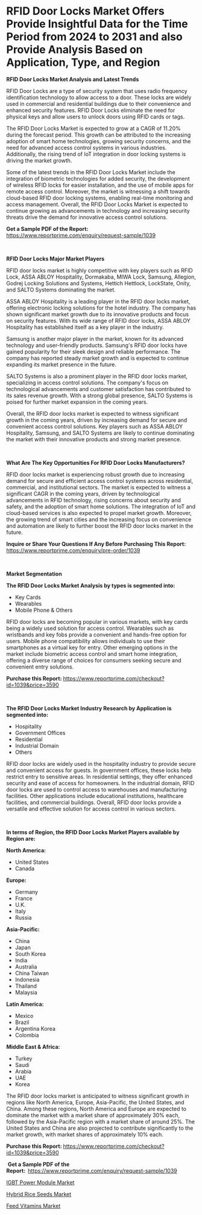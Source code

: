<p><h1>RFID Door Locks Market Offers Provide Insightful Data for the Time Period from 2024 to 2031 and also Provide Analysis Based on Application, Type, and Region</h1></p><p><strong>RFID Door Locks Market Analysis and Latest Trends</strong></p>
<p><p>RFID Door Locks are a type of security system that uses radio frequency identification technology to allow access to a door. These locks are widely used in commercial and residential buildings due to their convenience and enhanced security features. RFID Door Locks eliminate the need for physical keys and allow users to unlock doors using RFID cards or tags.</p><p>The RFID Door Locks Market is expected to grow at a CAGR of 11.20% during the forecast period. This growth can be attributed to the increasing adoption of smart home technologies, growing security concerns, and the need for advanced access control systems in various industries. Additionally, the rising trend of IoT integration in door locking systems is driving the market growth.</p><p>Some of the latest trends in the RFID Door Locks Market include the integration of biometric technologies for added security, the development of wireless RFID locks for easier installation, and the use of mobile apps for remote access control. Moreover, the market is witnessing a shift towards cloud-based RFID door locking systems, enabling real-time monitoring and access management. Overall, the RFID Door Locks Market is expected to continue growing as advancements in technology and increasing security threats drive the demand for innovative access control solutions.</p></p>
<p><strong>Get a Sample PDF of the Report:&nbsp;</strong> <a href="https://www.reportprime.com/enquiry/request-sample/1039">https://www.reportprime.com/enquiry/request-sample/1039</a></p>
<p>&nbsp;</p>
<p><strong>RFID Door Locks Major Market Players</strong></p>
<p><p>RFID door locks market is highly competitive with key players such as RFID Lock, ASSA ABLOY Hospitality, Dormakaba, MIWA Lock, Samsung, Allegion, Godrej Locking Solutions and Systems, Hettich Hettlock, LockState, Onity, and SALTO Systems dominating the market.</p><p>ASSA ABLOY Hospitality is a leading player in the RFID door locks market, offering electronic locking solutions for the hotel industry. The company has shown significant market growth due to its innovative products and focus on security features. With its wide range of RFID door locks, ASSA ABLOY Hospitality has established itself as a key player in the industry.</p><p>Samsung is another major player in the market, known for its advanced technology and user-friendly products. Samsung's RFID door locks have gained popularity for their sleek design and reliable performance. The company has reported steady market growth and is expected to continue expanding its market presence in the future.</p><p>SALTO Systems is also a prominent player in the RFID door locks market, specializing in access control solutions. The company's focus on technological advancements and customer satisfaction has contributed to its sales revenue growth. With a strong global presence, SALTO Systems is poised for further market expansion in the coming years.</p><p>Overall, the RFID door locks market is expected to witness significant growth in the coming years, driven by increasing demand for secure and convenient access control solutions. Key players such as ASSA ABLOY Hospitality, Samsung, and SALTO Systems are likely to continue dominating the market with their innovative products and strong market presence.</p></p>
<p>&nbsp;</p>
<p><strong>What Are The Key Opportunities For RFID Door Locks Manufacturers?</strong></p>
<p><p>RFID door locks market is experiencing robust growth due to increasing demand for secure and efficient access control systems across residential, commercial, and institutional sectors. The market is expected to witness a significant CAGR in the coming years, driven by technological advancements in RFID technology, rising concerns about security and safety, and the adoption of smart home solutions. The integration of IoT and cloud-based services is also expected to propel market growth. Moreover, the growing trend of smart cities and the increasing focus on convenience and automation are likely to further boost the RFID door locks market in the future.</p></p>
<p><strong>Inquire or Share Your Questions If Any Before Purchasing This Report:</strong> <a href="https://www.reportprime.com/enquiry/pre-order/1039">https://www.reportprime.com/enquiry/pre-order/1039</a></p>
<p>&nbsp;</p>
<p><strong>Market Segmentation</strong></p>
<p><strong>The RFID Door Locks Market Analysis by types is segmented into:</strong></p>
<p><ul><li>Key Cards</li><li>Wearables</li><li>Mobile Phone & Others</li></ul></p>
<p><p>RFID door locks are becoming popular in various markets, with key cards being a widely used solution for access control. Wearables such as wristbands and key fobs provide a convenient and hands-free option for users. Mobile phone compatibility allows individuals to use their smartphones as a virtual key for entry. Other emerging options in the market include biometric access control and smart home integration, offering a diverse range of choices for consumers seeking secure and convenient entry solutions.</p></p>
<p><strong>Purchase this Report:&nbsp;</strong><a href="https://www.reportprime.com/checkout?id=1039&price=3590">https://www.reportprime.com/checkout?id=1039&price=3590</a></p>
<p>&nbsp;</p>
<p><strong>The RFID Door Locks Market Industry Research by Application is segmented into:</strong></p>
<p><ul><li>Hospitality</li><li>Government Offices</li><li>Residential</li><li>Industrial Domain</li><li>Others</li></ul></p>
<p><p>RFID door locks are widely used in the hospitality industry to provide secure and convenient access for guests. In government offices, these locks help restrict entry to sensitive areas. In residential settings, they offer enhanced security and ease of access for homeowners. In the industrial domain, RFID door locks are used to control access to warehouses and manufacturing facilities. Other applications include educational institutions, healthcare facilities, and commercial buildings. Overall, RFID door locks provide a versatile and effective solution for access control in various sectors.</p></p>
<p>&nbsp;</p>
<p><strong>In terms of Region, the RFID Door Locks Market Players available by Region are:</strong></p>
<p>
    <p> <strong> North America: </strong>
        <ul>
            <li>United States</li>
            <li>Canada</li>
        </ul>
        </p> 
    <p> <strong> Europe: </strong>
        <ul>
            <li>Germany</li>
            <li>France</li>
            <li>U.K.</li>
            <li>Italy</li>
            <li>Russia</li>
        </ul>
        </p> 
    <p> <strong> Asia-Pacific: </strong>
        <ul>
            <li>China</li>
            <li>Japan</li>
            <li>South Korea</li>
            <li>India</li>
            <li>Australia</li>
            <li>China Taiwan</li>
            <li>Indonesia</li>
            <li>Thailand</li>
            <li>Malaysia</li>
        </ul>
        </p> 
    <p> <strong> Latin America: </strong>
        <ul>
            <li>Mexico</li>
            <li>Brazil</li>
            <li>Argentina Korea</li>
            <li>Colombia</li>
        </ul>
        </p> 
    <p> <strong> Middle East & Africa: </strong>
        <ul>
            <li>Turkey</li>
            <li>Saudi</li>
            <li>Arabia</li>
            <li>UAE</li>
            <li>Korea</li>
        </ul>
    </p>
    </p>
<p><p>The RFID door locks market is anticipated to witness significant growth in regions like North America, Europe, Asia-Pacific, the United States, and China. Among these regions, North America and Europe are expected to dominate the market with a market share of approximately 30% each, followed by the Asia-Pacific region with a market share of around 25%. The United States and China are also projected to contribute significantly to the market growth, with market shares of approximately 10% each.</p></p>
<p><strong>Purchase this Report: </strong><a href="https://www.reportprime.com/checkout?id=1039&price=3590">https://www.reportprime.com/checkout?id=1039&price=3590</a></p>
<p>&nbsp;<strong>Get a Sample PDF of the Report:&nbsp;&nbsp;</strong><a href="https://www.reportprime.com/enquiry/request-sample/1039">https://www.reportprime.com/enquiry/request-sample/1039</a></p>
<p><strong></strong></p>
<p><p><a href="https://medium.com/@ava.cameron95664/igbt-power-module-market-competitive-analysis-market-trends-and-forecast-to-2031-b063b054ecfc">IGBT Power Module Market</a></p><p><a href="https://issuu.com/reportprime-2/docs/hybrid-rice-seeds-market-size-2030.pptx">Hybrid Rice Seeds Market</a></p><p><a href="https://issuu.com/reportprime-2/docs/feed-vitamins-market-size-2030.pptx">Feed Vitamins Market</a></p></p>